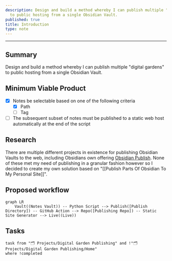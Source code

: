 ```yaml
---
description: Design and build a method whereby I can publish multiple "digital gardens"
  to public hosting from a single Obsidian Vault.
published: true
title: Introduction
type: note
---
```


---

## Summary
Design and build a method whereby I can publish multiple "digital gardens" to public hosting from a single Obsidian Vault.

## Minimum Viable Product
- [x] Notes be selectable based on one of the following criteria
	- [x] Path
	- [ ] Tag
- [ ] The subsequent subset of notes must be published to a static web host automatically at the end of the script
## Research
There are multiple different projects in existence for publishing Obsidian Vaults to the web, including Obsidians own offering [Obsidian Publish](https://obsidian.md/publish). None of these met my need of publishing in a granular fashion however so I decided to create my own solution based on "[[Publish Parts Of Obsidian To My Personal Site]]".

## Proposed workflow

```mermaid
graph LR
	Vault((Notes Vault)) -- Python Script --> Publish([Publish Directory]) -- GitHub Action --> Repo([Publishing Repo]) -- Static Site Generator --> Live((Live))
```


## Tasks
```dataview
task from "🗂 Projects/Digital Garden Publishing" and !"🗂 Projects/Digital Garden Publishing/Home"
where !completed
```
